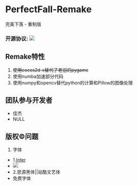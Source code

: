 # PerfectFall-Remake
完美下落 - 重制版
### 开源协议: ![](https://img.shields.io/badge/LICENSE-GPLv3-green)
## Remake特性
1. ~~使用cocos2d-x替代了老旧的pygame~~
2. 使用numba加速部分代码
3. 使用numpy和opencv替代python的计算和Pillow的图像处理
## 团队参与开发者
- 佳杰
- NULL
## 版权©问题
1. 字体
 - 1.[Inter](https://github.com/rsms/inter/issues/397)
 - ![](https://s3.bmp.ovh/imgs/2021/08/6d5adc02e0923bd9.png)
 - 2.思源黑体||站酷文艺体
 - 免费字体
